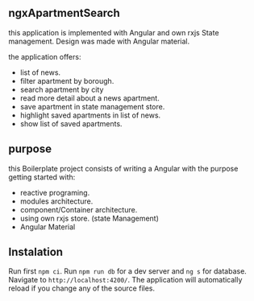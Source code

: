 ## ngxApartmentSearch

this application is implemented with Angular and own rxjs State management. Design was made with Angular material.

the application offers:
- list of news.
- filter apartment by borough.
- search apartment by city
- read more detail about a news apartment.
- save apartment in state management store.
- highlight saved apartments in list of news.
- show list of saved apartments.

## purpose

this Boilerplate project consists of writing a Angular with the purpose getting started with:
- reactive programing. 
- modules architecture.
- component/Container architecture.
- using own rxjs store. (state Management)
- Angular Material


## Instalation

Run first `npm ci`.
Run `npm run db` for a dev server and `ng s` for database. Navigate to `http://localhost:4200/`. The application will automatically reload if you change any of the source files.
